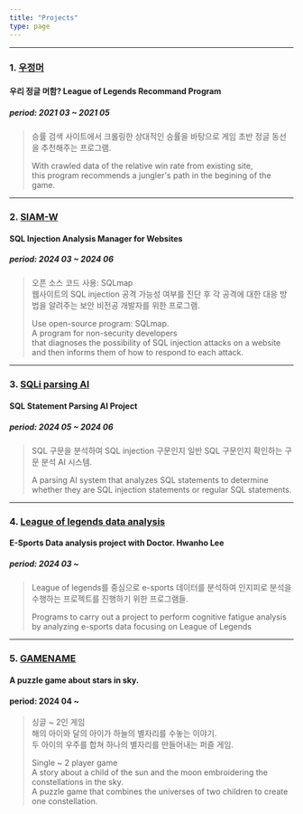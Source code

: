 ```yaml
---
title: "Projects"
type: page
---
```

---
### 1. [우정머](/projects/lrp/)
#### 우리 정글 머함? League of Legends Recommand Program
##### period: 2021 03 ~ 2021 05

> 승률 검색 사이트에서 크롤링한 상대적인 승률을 바탕으로 게임 초반 정글 동선을 추천해주는 프로그램.
>
> With crawled data of the relative win rate from existing site,  
> this program recommends a jungler's path in the begining of the game.

---

### 2. [SIAM-W](/projects/siam-w/)
#### SQL Injection Analysis Manager for Websites
##### period: 2024 03 ~ 2024 06

> 오픈 소스 코드 사용: SQLmap  
> 웹사이트의 SQL injection 공격 가능성 여부를 진단 후 각 공격에 대한 대응 방법을 알려주는 보안 비전공 개발자를 위한 프로그램.
> 
> Use open-source program: SQLmap.  
> A program for non-security developers  
> that diagnoses the possibility of SQL injection attacks on a website  
> and then informs them of how to respond to each attack.  

---

### 3. [SQLi parsing AI](/projects/sqli-parsing-ai/)
#### SQL Statement Parsing AI Project
##### period: 2024 05 ~ 2024 06

> SQL 구문을 분석하여 SQL injection 구문인지 일반 SQL 구문인지 확인하는 구문 분석 AI 시스템.
> 
> A parsing AI system that analyzes SQL statements
> to determine whether they are SQL injection statements or regular SQL statements.

---

### 4. [League of legends data analysis](/projects/lda/)
#### E-Sports Data analysis project with Doctor. Hwanho Lee
##### period: 2024 03 ~

> League of legends를 중심으로 e-sports 데이터를 분석하여
> 인지피로 분석을 수행하는 프로젝트를 진행하기 위한 프로그램들.
>
> Programs to carry out a project to perform cognitive fatigue analysis
> by analyzing e-sports data focusing on League of Legends

---

### 5. [GAMENAME](/projects/h4x0r/)
#### A puzzle game about stars in sky.
#### period: 2024 04 ~

> 싱글 ~ 2인 게임  
> 해의 아이와 달의 아이가 하늘의 별자리를 수놓는 이야기.  
> 두 아이의 우주를 합쳐 하나의 별자리를 만들어내는 퍼즐 게임.  
> 
> Single ~ 2 player game  
> A story about a child of the sun and the moon embroidering the constellations in the sky.  
> A puzzle game that combines the universes of two children to create one constellation.

